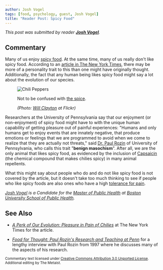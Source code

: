 ```yaml
---
author: Josh Vogel
tags: [food, psychology, guest, Josh Vogel]
title: "Reader Post: Spicy Food"
---
```


_This post was submitted by reader **[Josh Vogel][josh-vogel]**._

[josh-vogel]: http://www.linkedin.com/pub/josh-vogel/2/40b/b
[meta-email]: mailto:metaist@metaist.com?subject=Suggestion

## Commentary

<div class="entry-summary" markdown="1">

Many of us enjoy [spicy food][wiki-spicy]. At the same time, many of us really
don't like spicy food. According to an
[article in The New York Times][nyt-pepper], there may be more of a personality
trait to this than one might have originally thought. Additionally, the fact
that any human being likes spicy food might say a lot about the evolution of
our species.

</div>

[wiki-spicy]: http://en.wikipedia.org/wiki/Spicy_food
[nyt-pepper]: http://www.nytimes.com/2010/09/21/science/21peppers.html?hp

<figure markdown="1">

![Chili Peppers][fig-1]

<figcaption markdown="1">

Not to be confused with [the spice][wiki-melange].

  <address markdown="1">

(Photo: [Will Clayton][fig-1-link] at Flickr)</address>

</figcaption>
</figure><!--more-->

[fig-1]: {{thumbnail}}
[fig-1-link]: http://www.flickr.com/photos/spool32/4996252665/
[wiki-melange]: http://en.wikipedia.org/wiki/Melange_(fictional_drug)

Researchers at the University of Pennsylvania say that our enjoyment (or
non-enjoyment) of spicy food might have to with the unique human capability of
getting pleasure out of painful experiences: "Humans and only humans get to
enjoy events that are innately negative, that produce emotions or feelings that
we are programmed to avoid when we come to realize that they are actually not
threats," said [Dr. Paul Rozin][paul-rozin] of University of Pennsylvania, who
calls this trait "**benign masochism**". After all, we are the only animal that
likes spicy food, as evidenced by the inclusion of [Capsaicin][wiki-capsaicin]
(the chemical compound that makes chilies spicy) in many animal repellents.

[paul-rozin]: http://www.psych.upenn.edu/~rozin/
[wiki-capsaicin]: http://en.wikipedia.org/wiki/Capsaicin

What this might say about people who do and do not like spicy food is not
covered by the article, but it doesn't take too much thinking to see if people
who like spicy foods are also ones who have a high
[tolerance for pain][wiki-pain-tolerance].

[wiki-pain-tolerance]: http://en.wikipedia.org/wiki/Pain_tolerance

_<span class="vcard fn">[Josh Vogel][josh-vogel]</span> is a Candidate for the
[Master of Public Health][wiki-mph] at [Boston University School of Public Health][bu-sph]._

[wiki-mph]: http://en.wikipedia.org/wiki/Master_of_Public_Health
[bu-sph]: http://sph.bu.edu/

## See Also

- <cite>[A Perk of Our Evolution: Pleasure in Pain of Chilies][nyt-pepper]</cite>
  at <span class="vcard org fn">The New York Times</span>
  for the article.

- <cite>[Food for Thought: Paul Rozin's Research and Teaching at Penn][rozin-97]</cite>
  for a lengthy interview with <span class="vcard fn">Paul Rozin</span> from 1997 where
  he discusses many of the aspects of his research.

[rozin-97]: http://www.sas.upenn.edu/sasalum/newsltr/fall97/rozin.html

<small>Commentary text licensed under
[Creative Commons Attribution 3.0 Unported License][cc-by].
<br />Additional editing by The Metaist.</small>

[cc-by]: http://creativecommons.org/licenses/by/3.0/
